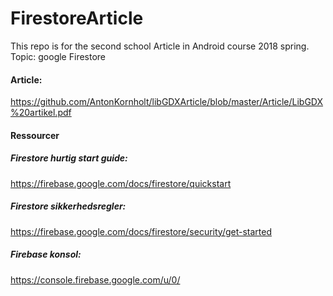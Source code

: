 # FirestoreArticle

This repo is for the second school Article in Android course 2018 spring. Topic: google Firestore

#### Article:
https://github.com/AntonKornholt/libGDXArticle/blob/master/Article/LibGDX%20artikel.pdf

#### Ressourcer
##### Firestore hurtig start guide:
  https://firebase.google.com/docs/firestore/quickstart 
  
##### Firestore sikkerhedsregler:
  https://firebase.google.com/docs/firestore/security/get-started
  
##### Firebase konsol:
  https://console.firebase.google.com/u/0/ 
  
